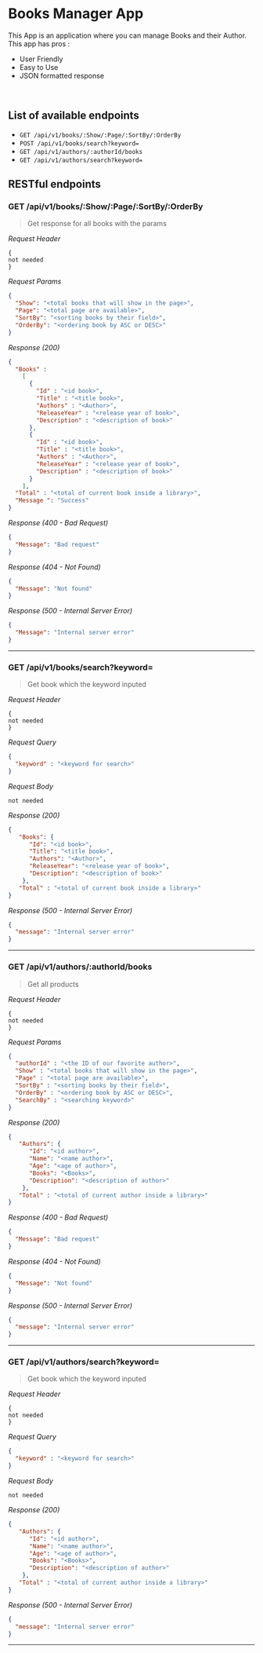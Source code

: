 # Books Manager App
This App is an application where you can manage Books and their Author. This app has pros : 
* User Friendly
* Easy to Use
* JSON formatted response

&nbsp;

## List of available endpoints
- `GET /api/v1/books/:Show/:Page/:SortBy/:OrderBy`
- `POST /api/v1/books/search?keyword=`
- `GET /api/v1/authors/:authorId/books`
- `GET /api/v1/authors/search?keyword=`

## RESTful endpoints
### GET /api/v1/books/:Show/:Page/:SortBy/:OrderBy

> Get response for all books with the params

_Request Header_
```
{
not needed
}
```

_Request Params_
```json
{
  "Show": "<total books that will show in the page>",
  "Page": "<total page are available>",
  "SortBy": "<sorting books by their field>",
  "OrderBy": "<ordering book by ASC or DESC>"
}
```

_Response (200)_
```json
{
  "Books" : 
    [
      {
        "Id" : "<id book>",
        "Title" : "<title book>",
        "Authors" : "<Author>",
        "ReleaseYear" : "<release year of book>",
        "Description" : "<description of book>"
      },
      {
        "Id" : "<id book>",
        "Title" : "<title book>",
        "Authors" : "<Author>",
        "ReleaseYear" : "<release year of book>",
        "Description" : "<description of book>"
      }
    ],
  "Total" : "<total of current book inside a library>",
  "Message ": "Success"
}
```

_Response (400 - Bad Request)_
```json
{
  "Message": "Bad request"
}
```

_Response (404 - Not Found)_
```json
{
  "Message": "Not found"
}
```

_Response (500 - Internal Server Error)_
```json
{
  "Message": "Internal server error"
}
```
---
### GET /api/v1/books/search?keyword=

> Get book which the keyword inputed

_Request Header_
```
{
not needed
}
```

_Request Query_
```json
{
  "keyword" : "<keyword for search>"
}
```

_Request Body_
```
not needed
```

_Response (200)_
```json
{
   "Books": {
      "Id": "<id book>",
      "Title": "<title book>",
      "Authors": "<Author>",
      "ReleaseYear": "<release year of book>",
      "Description": "<description of book>"
    },
   "Total" : "<total of current book inside a library>"
}
```

_Response (500 - Internal Server Error)_
```json
{
  "message": "Internal server error"
}
```
---
### GET  /api/v1/authors/:authorId/books

> Get all products

_Request Header_
```
{
not needed
}
```

_Request Params_
```json
{
  "authorId" : "<the ID of our favorite author>",
  "Show" : "<total books that will show in the page>",
  "Page" : "<total page are available>",
  "SortBy" : "<sorting books by their field>",
  "OrderBy" : "<ordering book by ASC or DESC>",
  "SearchBy" : "<searching keyword>"
}
```

_Response (200)_
```json
{
   "Authors": {
      "Id": "<id author>",
      "Name": "<name author>",
      "Age": "<age of author>",
      "Books": "<Books>",
      "Description": "<description of author>"
    },
   "Total" : "<total of current author inside a library>"
}
```

_Response (400 - Bad Request)_
```json
{
  "Message": "Bad request"
}
```

_Response (404 - Not Found)_
```json
{
  "Message": "Not found"
}
```

_Response (500 - Internal Server Error)_
```json
{
  "message": "Internal server error"
}
```
---
### GET  /api/v1/authors/search?keyword=

> Get book which the keyword inputed

_Request Header_
```
{
not needed
}
```

_Request Query_
```json
{
  "keyword" : "<keyword for search>"
}
```

_Request Body_
```
not needed
```

_Response (200)_
```json
{
   "Authors": {
      "Id": "<id author>",
      "Name": "<name author>",
      "Age": "<age of author>",
      "Books": "<Books>",
      "Description": "<description of author>"
    },
   "Total" : "<total of current author inside a library>"
}
```

_Response (500 - Internal Server Error)_
```json
{
  "message": "Internal server error"
}
```
---